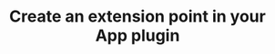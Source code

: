 ---
title: Create an extension point in your App plugin
menuTitle: Create an extension point
keywords:
  - grafana
  - plugins
  - plugin
  - apps
  - extensions
  - extension point
description: How to create a new extension point in your app plugin for other apps to extend
weight: 200
---